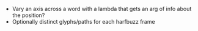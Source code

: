 - Vary an axis across a word with a lambda that gets an arg of info about the position?
- Optionally distinct glyphs/paths for each harfbuzz frame